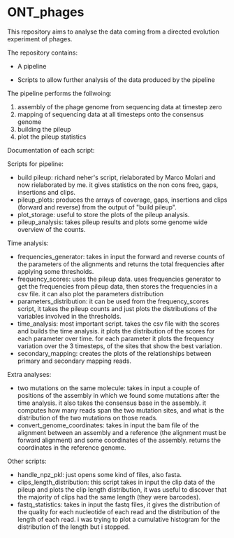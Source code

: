 # ONT_phages

This repository aims to analyse the data coming from a directed evolution experiment of phages.

The repository contains:

- A pipeline

- Scripts to allow further analysis of the data produced by the pipeline

The pipeline performs the follwoing:
1. assembly of the phage genome from sequencing data at timestep zero
2. mapping of sequencing data at all timesteps onto the consensus genome
3. building the pileup
4. plot the pileup statistics

Documentation of each script:

Scripts for pipeline:
- build pileup: richard neher's script, rielaborated by Marco Molari and now rielaborated by me. it gives statistics on the non cons freq, gaps, insertions and clips.
- pileup_plots: produces the arrays of coverage, gaps, insertions and clips (forward and reverse) from the output of "build pileup".
- plot_storage: useful to store the plots of the pileup analysis.
- pileup_analysis: takes pileup results and plots some genome wide overview of the counts.

Time analysis:
- frequencies_generator: takes in input the forward and reverse counts of the parameters of the alignments and returns the total frequencies after applying some thresholds.
- frequency_scores: uses the pileup data. uses frequencies generator to get the frequencies from pileup data, then stores the frequencies in a csv file. it can also plot the parameters distribution
- parameters_distribution: it can be used from the frequency_scores script, it takes the pileup counts and just plots the distributions of the variables involved in the thresholds.
- time_analysis: most important script. takes the csv file with the scores and builds the time analysis. it plots the distribution of the scores for each parameter over time. for each parameter it plots the frequency variation over the 3 timesteps, of the sites that show the best variation.
- secondary_mapping: creates the plots of the relationships between primary and secondary mapping reads.

Extra analyses:
- two mutations on the same molecule: takes in input a couple of positions of the assembly in which we found some mutations after the time analysis. it also takes the consensus base in the assembly. it computes how many reads span the two mutation sites, and what is the distribution of the two mutations on those reads.
- convert_genome_coordinates: takes in input the bam file of the alignment between an assembly and a reference (the alignment must be forward alignment) and some coordinates of the assembly. returns the coordinates in the reference genome.

Other scripts:
- handle_npz_pkl: just opens some kind of files, also fasta.
- clips_length_distribution: this script takes in input the clip data of the pileup and plots the clip length distribution, it was useful to discover that the majority of clips had the same length (they were barcodes).
- fastq_statistics: takes in input the fastq files, it gives the distribution of the quality for each nucleotide of each read and the distribution of the length of each read. i was trying to plot a cumulative histogram for the distribution of the length but i stopped.